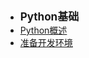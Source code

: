 - <font style="font-weight:bold;font-size:17px;">Python基础</font>
- [Python概述](编程开发/Python/Python基础/Python概述)
- [准备开发环境](编程开发/Python/Python基础/准备开发环境)